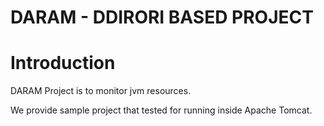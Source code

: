 DARAM - DDIRORI BASED PROJECT
=================================

# Introduction

DARAM Project is to monitor jvm resources.
 
We provide sample project that tested for running inside Apache Tomcat.

